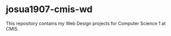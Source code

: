# josua1907-cmis-wd
This repository contains my Web Design projects for Computer Science 1 at CMIS.

